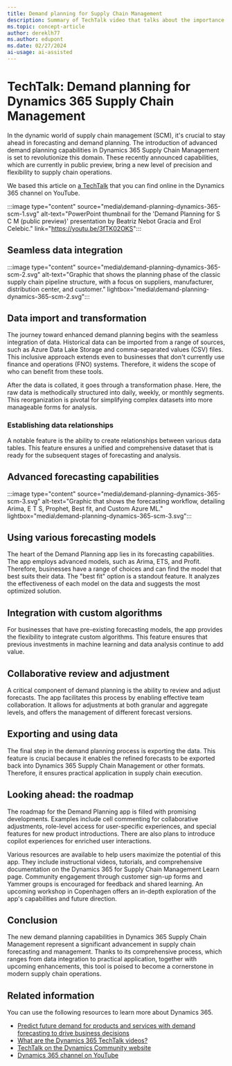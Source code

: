```yaml
---
title: Demand planning for Supply Chain Management
description: Summary of TechTalk video that talks about the importance of demand planning for Dynamics 365 Supply Chain Management and the flexibility it brings to supply chain operations.
ms.topic: concept-article
author: dereklh77
ms.author: edupont
ms.date: 02/27/2024
ai-usage: ai-assisted
---
```


# TechTalk: Demand planning for Dynamics 365 Supply Chain Management

In the dynamic world of supply chain management (SCM), it's crucial to stay ahead in forecasting and demand planning. The introduction of advanced demand planning capabilities in Dynamics 365 Supply Chain Management is set to revolutionize this domain. These recently announced capabilities, which are currently in public preview, bring a new level of precision and flexibility to supply chain operations.

We based this article on [a TechTalk](https://youtu.be/3fTK02OKS) that you can find online in the Dynamics 365 channel on YouTube.

:::image type="content" source="media\demand-planning-dynamics-365-scm-1.svg" alt-text="PowerPoint thumbnail for the 'Demand Planning for S C M (public preview)' presentation by Beatriz Nebot Gracia and Erol Celebic." link="https://youtu.be/3fTK02OKS":::

## Seamless data integration

:::image type="content" source="media\demand-planning-dynamics-365-scm-2.svg" alt-text="Graphic that shows the planning phase of the classic supply chain pipeline structure, with a focus on suppliers, manufacturer, distribution center, and customer." lightbox="media\demand-planning-dynamics-365-scm-2.svg":::

## Data import and transformation

The journey toward enhanced demand planning begins with the seamless integration of data. Historical data can be imported from a range of sources, such as Azure Data Lake Storage and comma-separated values (CSV) files. This inclusive approach extends even to businesses that don't currently use finance and operations (FNO) systems. Therefore, it widens the scope of who can benefit from these tools.

After the data is collated, it goes through a transformation phase. Here, the raw data is methodically structured into daily, weekly, or monthly segments. This reorganization is pivotal for simplifying complex datasets into more manageable forms for analysis.

### Establishing data relationships

A notable feature is the ability to create relationships between various data tables. This feature ensures a unified and comprehensive dataset that is ready for the subsequent stages of forecasting and analysis.

## Advanced forecasting capabilities

:::image type="content" source="media\demand-planning-dynamics-365-scm-3.svg" alt-text="Graphic that shows the forecasting workflow, detailing Arima, E T S, Prophet, Best fit, and Custom Azure ML." lightbox="media\demand-planning-dynamics-365-scm-3.svg":::

## Using various forecasting models

The heart of the Demand Planning app lies in its forecasting capabilities. The app employs advanced models, such as Arima, ETS, and Profit. Therefore, businesses have a range of choices and can find the model that best suits their data. The "best fit" option is a standout feature. It analyzes the effectiveness of each model on the data and suggests the most optimized solution.

## Integration with custom algorithms

For businesses that have pre-existing forecasting models, the app provides the flexibility to integrate custom algorithms. This feature ensures that previous investments in machine learning and data analysis continue to add value.

## Collaborative review and adjustment

A critical component of demand planning is the ability to review and adjust forecasts. The app facilitates this process by enabling effective team collaboration. It allows for adjustments at both granular and aggregate levels, and offers the management of different forecast versions.

## Exporting and using data

The final step in the demand planning process is exporting the data. This feature is crucial because it enables the refined forecasts to be exported back into Dynamics 365 Supply Chain Management or other formats. Therefore, it ensures practical application in supply chain execution.

## Looking ahead: the roadmap

The roadmap for the Demand Planning app is filled with promising developments. Examples include cell commenting for collaborative adjustments, role-level access for user-specific experiences, and special features for new product introductions. There are also plans to introduce copilot experiences for enriched user interactions.

Various resources are available to help users maximize the potential of this app. They include instructional videos, tutorials, and comprehensive documentation on the Dynamics 365 for Supply Chain Management Learn page. Community engagement through customer sign-up forms and Yammer groups is encouraged for feedback and shared learning. An upcoming workshop in Copenhagen offers an in-depth exploration of the app's capabilities and future direction.

## Conclusion

The new demand planning capabilities in Dynamics 365 Supply Chain Management represent a significant advancement in supply chain forecasting and management. Thanks to its comprehensive process, which ranges from data integration to practical application, together with upcoming enhancements, this tool is poised to become a cornerstone in modern supply chain operations.

## Related information

You can use the following resources to learn more about Dynamics 365.

- [Predict future demand for products and services with demand forecasting to drive business decisions](../business-processes/forecast-to-plan-demand-forecasting-overview.md)
- [What are the Dynamics 365 TechTalk videos?](../roles/techtalk-videos.md)
- [TechTalk on the Dynamics Community website](https://community.dynamics.com/videos/)
- [Dynamics 365 channel on YouTube](https://www.youtube.com/channel/UC5QxCcXhFFixs1nfmOpJlvQ)
